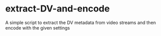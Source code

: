 # extract-DV-and-encode
A simple script to extract the DV metadata from video streams and then encode with the given settings
